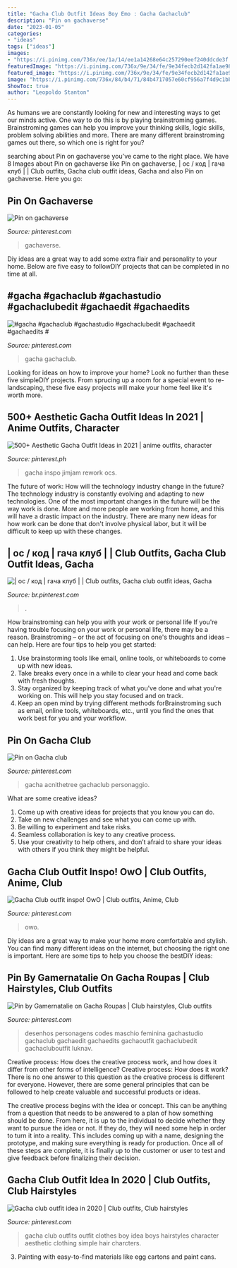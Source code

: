 ```yaml
---
title: "Gacha Club Outfit Ideas Boy Emo : Gacha Gachaclub"
description: "Pin on gachaverse"
date: "2023-01-05"
categories:
- "ideas"
tags: ["ideas"]
images:
- "https://i.pinimg.com/736x/ee/1a/14/ee1a14268e64c257290eef240ddcde3f.jpg"
featuredImage: "https://i.pinimg.com/736x/9e/34/fe/9e34fecb2d142fa1ae98c43477b3e46b.jpg"
featured_image: "https://i.pinimg.com/736x/9e/34/fe/9e34fecb2d142fa1ae98c43477b3e46b.jpg"
image: "https://i.pinimg.com/736x/84/b4/71/84b4717057e60cf956a7f4d9c1bb6e95.jpg"
ShowToc: true
author: "Leopoldo Stanton"
---
```



As humans we are constantly looking for new and interesting ways to get our minds active. One way to do this is by playing brainstroming games. Brainstroming games can help you improve your thinking skills, logic skills, problem solving abilities and more. There are many different brainstroming games out there, so which one is right for you?

	

		
searching about Pin on gachaverse you've came to the right place. We have 8 Images about Pin on gachaverse like Pin on gachaverse, | ос / код | гача клуб | | Club outfits, Gacha club outfit ideas, Gacha and also Pin on gachaverse. Here you go:
		
    
## Pin On Gachaverse

<img loading=lazy src="https://i.pinimg.com/736x/ee/1a/14/ee1a14268e64c257290eef240ddcde3f.jpg" onerror="this.onerror=null;this.src='https://tse4.mm.bing.net/th?id=OIP.5D9s8f7YaG14Bq_9V-a0WwHaJp&amp;pid=15.1';" alt="Pin on gachaverse">

_Source: pinterest.com_

>gachaverse. 

	

Diy ideas are a great way to add some extra flair and personality to your home. Below are five easy to followDIY projects that can be completed in no time at all.

    
## #gacha #gachaclub #gachastudio #gachaclubedit #gachaedit #gachaedits #

<img loading=lazy src="https://i.pinimg.com/736x/f9/60/be/f960be3b1832882222448616f076543b.jpg" onerror="this.onerror=null;this.src='https://tse3.mm.bing.net/th?id=OIP.rO0_eFJNt-tmLhk7qyi0TwHaHc&amp;pid=15.1';" alt="#gacha #gachaclub #gachastudio #gachaclubedit #gachaedit #gachaedits #">

_Source: pinterest.com_

>gacha gachaclub. 

	

Looking for ideas on how to improve your home? Look no further than these five simpleDIY projects. From sprucing up a room for a special event to re-landscaping, these five easy projects will make your home feel like it's worth more.

    
## 500+ Aesthetic Gacha Outfit Ideas In 2021 | Anime Outfits, Character

<img loading=lazy src="https://i.pinimg.com/474x/c4/5c/31/c45c311aefbc5a42c64c840311c92791.jpg" onerror="this.onerror=null;this.src='https://tse1.mm.bing.net/th?id=OIP.GV63tIuD7shuWZ0XLF-y4QAAAA&amp;pid=15.1';" alt="500+ Aesthetic Gacha Outfit Ideas in 2021 | anime outfits, character">

_Source: pinterest.ph_

>gacha inspo jimjam rework ocs. 

	

The future of work: How will the technology industry change in the future?
The technology industry is constantly evolving and adapting to new technologies. One of the most important changes in the future will be the way work is done. More and more people are working from home, and this will have a drastic impact on the industry. There are many new ideas for how work can be done that don't involve physical labor, but it will be difficult to keep up with these changes.

    
## | ос / код | гача клуб | | Club Outfits, Gacha Club Outfit Ideas, Gacha

<img loading=lazy src="https://i.pinimg.com/736x/99/40/51/99405153af53ec074e6cb5aed89479bf.jpg" onerror="this.onerror=null;this.src='https://tse3.mm.bing.net/th?id=OIP.w7dwLrE3oxUjaHQ7HVWUGgHaJ3&amp;pid=15.1';" alt="| ос / код | гача клуб | | Club outfits, Gacha club outfit ideas, Gacha">

_Source: br.pinterest.com_

>. 

	

How brainstroming can help you with your work or personal life
If you're having trouble focusing on your work or personal life, there may be a reason. Brainstroming – or the act of focusing on one's thoughts and ideas – can help. Here are four tips to help you get started: 
1. Use brainstorming tools like email, online tools, or whiteboards to come up with new ideas. 
2. Take breaks every once in a while to clear your head and come back with fresh thoughts. 
3. Stay organized by keeping track of what you've done and what you're working on. This will help you stay focused and on track. 
4. Keep an open mind by trying different methods forBrainstroming such as email, online tools, whiteboards, etc., until you find the ones that work best for you and your workflow.

    
## Pin On Gacha Club

<img loading=lazy src="https://i.pinimg.com/736x/9e/34/fe/9e34fecb2d142fa1ae98c43477b3e46b.jpg" onerror="this.onerror=null;this.src='https://tse2.mm.bing.net/th?id=OIP.u9s0IpD4TFgQ9FFWnQkF9wHaHa&amp;pid=15.1';" alt="Pin on Gacha club">

_Source: pinterest.com_

>gacha acnithetree gachaclub personaggio. 

	

What are some creative ideas?
1. Come up with creative ideas for projects that you know you can do.
2. Take on new challenges and see what you can come up with. 
3. Be willing to experiment and take risks. 
4. Seamless collaboration is key to any creative process. 
5. Use your creativity to help others, and don’t afraid to share your ideas with others if you think they might be helpful.

    
## Gacha Club Outfit Inspo! OwO | Club Outfits, Anime, Club

<img loading=lazy src="https://i.pinimg.com/736x/eb/11/23/eb11231f60f33e524fc9c660dfcfe1ce.jpg" onerror="this.onerror=null;this.src='https://tse1.mm.bing.net/th?id=OIP.E4Z1ELFg79IqvU8uto_UIwHaEo&amp;pid=15.1';" alt="Gacha Club outfit inspo! OwO | Club outfits, Anime, Club">

_Source: pinterest.com_

>owo. 

	

Diy ideas are a great way to make your home more comfortable and stylish. You can find many different ideas on the internet, but choosing the right one is important. Here are some tips to help you choose the bestDIY ideas:

    
## Pin By Gamernatalie On Gacha Roupas | Club Hairstyles, Club Outfits

<img loading=lazy src="https://i.pinimg.com/736x/37/db/f7/37dbf7b43174c96e598d7118df35ba2f.jpg" onerror="this.onerror=null;this.src='https://tse3.mm.bing.net/th?id=OIP.bn8NF9IXwBOxDLpmiGMFHAHaHQ&amp;pid=15.1';" alt="Pin by Gamernatalie on Gacha Roupas | Club hairstyles, Club outfits">

_Source: pinterest.com_

>desenhos personagens codes maschio feminina gachastudio gachaclub gachaedit gachaedits gachaoutfit gachaclubedit gachacluboutfit luknav. 

	

Creative process: How does the creative process work, and how does it differ from other forms of intelligence?
Creative process: How does it work?
There is no one answer to this question as the creative process is different for everyone. However, there are some general principles that can be followed to help create valuable and successful products or ideas. 

The creative process begins with the idea or concept. This can be anything from a question that needs to be answered to a plan of how something should be done. From here, it is up to the individual to decide whether they want to pursue the idea or not. If they do, they will need some help in order to turn it into a reality. This includes coming up with a name, designing the prototype, and making sure everything is ready for production. Once all of these steps are complete, it is finally up to the customer or user to test and give feedback before finalizing their decision.

    
## Gacha Club Outfit Idea In 2020 | Club Outfits, Club Hairstyles

<img loading=lazy src="https://i.pinimg.com/736x/84/b4/71/84b4717057e60cf956a7f4d9c1bb6e95.jpg" onerror="this.onerror=null;this.src='https://tse1.mm.bing.net/th?id=OIP.EjGUFegHsZDU-VpEyTNLfgHaHW&amp;pid=15.1';" alt="Gacha club outfit idea in 2020 | Club outfits, Club hairstyles">

_Source: pinterest.com_

>gacha club outfits outfit clothes boy idea boys hairstyles character aesthetic clothing simple hair charcters. 

	

3. Painting with easy-to-find materials like egg cartons and paint cans.

